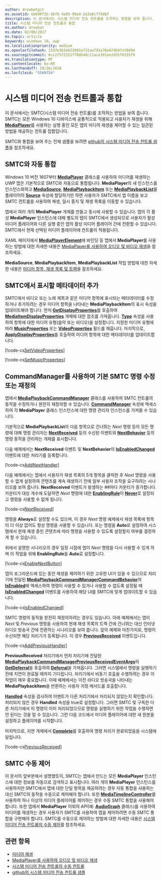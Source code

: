 ```yaml
---
author: drewbatgit
ms.assetid: eb690f2b-3bf8-4a65-99a4-2a3a8c7760b7
description: 이 문서에서는 시스템 미디어 전송 컨트롤을 조작하는 방법을 보여 줍니다.
title: 시스템 미디어 전송 컨트롤과 통합
ms.author: drewbat
ms.date: 02/08/2017
ms.topic: article
keywords: windows 10, uwp
ms.localizationpriority: medium
ms.openlocfilehash: 15d7e3b3e822081a751aa791a76e674b07af8d9d
ms.sourcegitcommit: 6cc275f2151f78db40c11ace381ee2d35f0155f9
ms.translationtype: MT
ms.contentlocale: ko-KR
ms.lasthandoff: 10/26/2018
ms.locfileid: "5569754"
---
```

# <a name="integrate-with-the-system-media-transport-controls"></a>시스템 미디어 전송 컨트롤과 통합

이 문서에서는 SMTC(시스템 미디어 전송 컨트롤)를 조작하는 방법을 보여 줍니다. SMTC는 모든 Windows 10 디바이스에 공통적으로 적용되고 사용자가 재생을 위해 [**MediaPlayer**](https://msdn.microsoft.com/library/windows/apps/Windows.Media.Playback.MediaPlayer)를 사용하는 실행 중인 모든 앱의 미디어 재생을 제어할 수 있는 일관된 방법을 제공하는 컨트롤 집합입니다.

SMTC와 통합을 보여 주는 전체 샘플을 보려면 [github의 시스템 미디어 전송 컨트롤 샘플](https://github.com/Microsoft/Windows-universal-samples/tree/dev/Samples/SystemMediaTransportControls)을 참조하세요.
                    
## <a name="automatic-integration-with-smtc"></a>SMTC와 자동 통합
Windows 10 버전 1607부터 [**MediaPlayer**](https://msdn.microsoft.com/library/windows/apps/Windows.Media.Playback.MediaPlayer) 클래스를 사용하여 미디어를 재생하는 UWP 앱은 기본적으로 SMTC와 자동으로 통합됩니다. **MediaPlayer**의 새 인스턴스를 인스턴스화하고 [**MediaSource**](https://msdn.microsoft.com/library/windows/apps/Windows.Media.Core.MediaSource), [**MediaPlaybackItem**](https://msdn.microsoft.com/library/windows/apps/Windows.Media.Playback.MediaPlaybackItem) 또는 [**MediaPlaybackList**](https://msdn.microsoft.com/library/windows/apps/Windows.Media.Playback.MediaPlaybackList)를 플레이어의 [**Source**](https://msdn.microsoft.com/library/windows/apps/Windows.Media.Playback.MediaPlayer.Source) 속성에 할당하기만 하면 사용자가 SMTC에서 앱 이름을 보고 SMTC 컨트롤을 사용하여 재생, 일시 중지 및 재생 목록을 이동할 수 있습니다. 

앱에서 여러 개의 **MediaPlayer** 개체를 만들고 동시에 사용할 수 있습니다. 앱의 각 활성 **MediaPlayer** 인스턴스에 대해 별도의 탭이 SMTC에서 생성되므로 사용자가 활성 미디어 플레이어와 다른 실행 중인 앱의 활성 미디어 플레이어 간에 전환할 수 있습니다. SMTC에서 현재 선택된 미디어 플레이어에 컨트롤이 적용됩니다.

XAML 페이지에서 [**MediaPlayerElement**](https://msdn.microsoft.com/library/windows/apps/Windows.UI.Xaml.Controls.MediaPlayerElement)에 바인딩 등 앱에서 **MediaPlayer**를 사용하는 방법에 대한 자세한 내용은 [MediaPlayer를 사용하여 오디오 및 비디오 재생](play-audio-and-video-with-mediaplayer.md)을 참조하세요. 

**MediaSource**, **MediaPlaybackItem**, **MediaPlaybackList** 작업 방법에 대한 자세한 내용은 [미디어 항목, 재생 목록 및 트랙](media-playback-with-mediasource.md)을 참조하세요.

## <a name="add-metadata-to-be-displayed-by-the-smtc"></a>SMTC에서 표시할 메타데이터 추가
SMTC에서 비디오 또는 노래 제목과 같은 미디어 항목에 표시되는 메타데이터를 수정하거나 추가하려는 경우 미디어 항목을 나타내는 **MediaPlaybackItem**의 표시 속성을 업데이트해야 합니다. 먼저 [**GetDisplayProperties**](https://msdn.microsoft.com/library/windows/apps/Windows.Media.Playback.MediaPlaybackItem.GetDisplayProperties)를 호출하여 [**MediaItemDisplayProperties**](https://msdn.microsoft.com/library/windows/apps/Windows.Media.Playback.MediaItemDisplayProperties) 개체에 대한 참조를 가져옵니다. [**Type**](https://msdn.microsoft.com/library/windows/apps/Windows.Media.Playback.MediaItemDisplayProperties.Type) 속성을 사용하여 항목에 대한 미디어 유형(음악 또는 비디오)을 설정합니다. 지정한 미디어 유형에 따라 [**MusicProperties**](https://msdn.microsoft.com/library/windows/apps/Windows.Media.Playback.MediaItemDisplayProperties.MusicProperties) 또는 [**VideoProperties**](https://msdn.microsoft.com/library/windows/apps/Windows.Media.Playback.MediaItemDisplayProperties.VideoProperties) 필드를 채웁니다. 마지막으로, [**ApplyDisplayProperties**](https://msdn.microsoft.com/library/windows/apps/mt489923)를 호출하여 미디어 항목에 대한 메타데이터를 업데이트합니다.

[!code-cs[SetVideoProperties](./code/MediaSource_RS1/cs/MainPage.xaml.cs#SnippetSetVideoProperties)]

[!code-cs[SetMusicProperties](./code/MediaSource_RS1/cs/MainPage.xaml.cs#SnippetSetMusicProperties)]

## <a name="use-commandmanager-to-modify-or-override-the-default-smtc-commands"></a>CommandManager를 사용하여 기본 SMTC 명령 수정 또는 재정의
앱에서 [**MediaPlaybackCommandManager**](https://msdn.microsoft.com/library/windows/apps/Windows.Media.Playback.MediaPlaybackCommandManager) 클래스를 사용하여 SMTC 컨트롤의 동작을 수정하거나 완전히 재정의할 수 있습니다. [**CommandManager**](https://msdn.microsoft.com/library/windows/apps/Windows.Media.Playback.MediaPlayer.CommandManager) 속성에 액세스하여 각 **MediaPlayer** 클래스 인스턴스에 대한 명령 관리자 인스턴스를 가져올 수 있습니다.

기본적으로 **MediaPlaybackList**의 다음 항목으로 건너뛰는 *Next* 명령 등의 모든 명령에 대해 명령 관리자는 [**NextReceived**](https://msdn.microsoft.com/library/windows/apps/Windows.Media.Playback.MediaPlaybackCommandManager.NextReceived) 등의 수신된 이벤트와 [**NextBehavior**](https://msdn.microsoft.com/library/windows/apps/Windows.Media.Playback.MediaPlaybackCommandManager.NextBehavior) 등의 명령 동작을 관리하는 개체를 표시합니다. 

다음 예제에서는 **NextReceived** 이벤트 및 **NextBehavior**의 [**IsEnabledChanged**](https://msdn.microsoft.com/library/windows/apps/Windows.Media.Playback.MediaPlaybackCommandManagerCommandBehavior.IsEnabledChanged) 이벤트에 대한 처리기를 등록합니다.

[!code-cs[AddNextHandler](./code/SMTC_RS1/cs/MainPage.xaml.cs#SnippetAddNextHandler)]

다음 예제에서는 앱에서 사용자가 재생 목록의 5개 항목을 클릭한 후 *Next* 명령을 사용할 수 없게 설정하여 콘텐츠를 계속 재생하기 전에 일부 사용자 조작을 요구하려는 시나리오를 보여 줍니다. **NextReceived** 이벤트가 발생하는 ##마다 카운터가 증가합니다. 카운터가 대상 개수에 도달하면 *Next* 명령에 대한 [**EnablingRule**](https://msdn.microsoft.com/library/windows/apps/Windows.Media.Playback.MediaPlaybackCommandManagerCommandBehavior.EnablingRule)이 [**Never**](https://msdn.microsoft.com/library/windows/apps/Windows.Media.Playback.MediaCommandEnablingRule)로 설정되고 명령을 사용할 수 없게 됩니다. 

[!code-cs[NextReceived](./code/SMTC_RS1/cs/MainPage.xaml.cs#SnippetNextReceived)]

명령을 **Always**로 설정할 수도 있으며, 이 경우 *Next* 명령 예제에서 재생 목록에 항목이 더 이상 없어도 항상 명령을 사용할 수 있습니다. 또는 명령을 **Auto**로 설정하여 시스템에서 현재 재생 중인 콘텐츠에 따라 명령을 사용할 수 있도록 설정할지 여부를 결정하게 할 수 있습니다.

위에서 설명한 시나리오의 경우 일정 시점에 앱이 *Next* 명령을 다시 사용할 수 있게 하며 이 작업을 위해 **EnablingRule**을 **Auto**로 설정합니다.

[!code-cs[EnableNextButton](./code/SMTC_RS1/cs/MainPage.xaml.cs#SnippetEnableNextButton)]

앱이 포그라운드에 있는 동안 재생을 제어하기 위한 고유한 UI가 있을 수 있으므로 처리기에 전달된 [**MediaPlaybackCommandManagerCommandBehavior**](https://msdn.microsoft.com/library/windows/apps/Windows.Media.Playback.MediaPlaybackCommandManagerCommandBehavior)의 [**IsEnabled**](https://msdn.microsoft.com/library/windows/apps/Windows.Media.Playback.MediaPlaybackCommandManagerCommandBehavior.IsEnabled)에 액세스하여 명령이 사용할 수 있거나 사용할 수 없도록 설정될 때 [**IsEnabledChanged**](https://msdn.microsoft.com/library/windows/apps/Windows.Media.Playback.MediaPlaybackCommandManagerCommandBehavior.IsEnabledChanged) 이벤트를 사용하여 해당 UI를 SMTC에 맞게 업데이트할 수 있습니다.

[!code-cs[IsEnabledChanged](./code/SMTC_RS1/cs/MainPage.xaml.cs#SnippetIsEnabledChanged)]

SMTC 명령의 동작을 완전히 재정의하려는 경우도 있습니다. 아래 예제에서는 앱이 *Next* 및 *Previous* 명령을 사용하여 현재 재생 목록의 트랙 간에 건너뛰는 대신 인터넷 라디오 방송국 간에 전환하는 시나리오를 보여 줍니다. 앞의 예제와 마찬가지로, 명령이 수신되면 해당 처리기가 등록됩니다. 이 경우 [**PreviousReceived**](https://msdn.microsoft.com/library/windows/apps/Windows.Media.Playback.MediaPlaybackCommandManager.PreviousReceived) 이벤트입니다.

[!code-cs[AddPreviousHandler](./code/SMTC_RS1/cs/MainPage.xaml.cs#SnippetAddPreviousHandler)]

**PreviousReceived** 처리기에서 먼저 처리기에 전달된 [**MediaPlaybackCommandManagerPreviousReceivedEventArgs**](https://msdn.microsoft.com/library/windows/apps/Windows.Media.Playback.MediaPlaybackCommandManagerPreviousReceivedEventArgs)의 [**GetDeferral**](https://msdn.microsoft.com/library/windows/apps/Windows.Media.Playback.MediaPlaybackCommandManagerPreviousReceivedEventArgs.GetDeferral)을 호출하여 [**Deferral**](https://msdn.microsoft.com/library/windows/apps/Windows.Foundation.Deferral)을 가져옵니다. 그러면 시스템에서 명령을 실행하기 전에 지연이 완료될 때까지 기다립니다. 처리기에서 비동기 호출을 수행하려는 경우 이 작업이 매우 중요합니다. 이때 예제에서는 이전 라디오 방송국을 나타내는 **MediaPlaybackItem**을 반환하는 사용자 지정 메서드를 호출합니다.

[**Handled**](https://msdn.microsoft.com/library/windows/apps/Windows.Media.Playback.MediaPlaybackCommandManagerPreviousReceivedEventArgs.Handled) 속성을 검사하여 이벤트가 다른 처리기에서 처리되지 않았는지 확인합니다. 처리되지 않은 경우 **Handled** 속성을 true로 설정합니다. 그러면 SMTC 및 구독한 다른 처리기에서 이 명령이 이미 처리되었으므로 명령을 실행하기 위한 작업을 수행하면 안 된다는 것을 알 수 있습니다. 그런 다음 코드에서 미디어 플레이어에 대한 새 원본을 설정하고 플레이어를 시작합니다.

마지막으로, 지연 개체에서 [**Complete**](https://msdn.microsoft.com/library/windows/apps/Windows.Foundation.Deferral.Complete)를 호출하여 명령 처리가 완료되었음을 시스템에 알립니다.

[!code-cs[PreviousReceived](./code/SMTC_RS1/cs/MainPage.xaml.cs#SnippetPreviousReceived)]
                
## <a name="manual-control-of-the-smtc"></a>SMTC 수동 제어
이 문서의 앞부분에서 설명했듯이, SMTC는 앱에서 만드는 모든 **MediaPlayer** 인스턴스에 대한 정보를 자동으로 검색하고 표시합니다. 여러 개의 **MediaPlayer** 인스턴스를 사용하지만 SMTC에서 앱에 대한 단일 항목을 제공하려는 경우 자동 통합을 사용하는 대신 SMTC의 동작을 수동으로 제어해야 합니다. 또한 [**MediaTimelineController**](https://msdn.microsoft.com/library/windows/apps/Windows.Media.MediaTimelineController)를 사용하여 하나 이상의 미디어 플레이어를 제어하는 경우 수동 SMTC 통합을 사용해야 합니다. 또한 앱에서 **MediaPlayer** 이외의 API(예: [**AudioGraph**](https://msdn.microsoft.com/library/windows/apps/Windows.Media.Audio.AudioGraph) 클래스)를 사용하여 미디어를 재생하는 경우 사용자가 SMTC를 사용하여 앱을 제어하려면 수동 SMTC 통합을 구현해야 합니다. SMTC를 수동으로 제어하는 방법에 대한 자세한 내용은 [시스템 미디어 전송 컨트롤의 수동 제어](system-media-transport-controls.md)를 참조하세요.



## <a name="related-topics"></a>관련 항목
* [미디어 재생](media-playback.md)
* [MediaPlayer를 사용하여 오디오 및 비디오 재생](play-audio-and-video-with-mediaplayer.md)
* [시스템 미디어 전송 컨트롤의 수동 컨트롤](system-media-transport-controls.md)
* [github의 시스템 미디어 전송 컨트롤 샘플](https://github.com/Microsoft/Windows-universal-samples/tree/dev/Samples/SystemMediaTransportControls)
 

 




